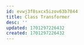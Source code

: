 ```yaml
---
id: evwj3f8sxcx5izov63b7844
title: Class Transformer
desc: ''
updated: 1701297226432
created: 1701297226432
---
```

